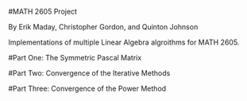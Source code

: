 #MATH 2605 Project


By Erik Maday, Christopher Gordon, and Quinton Johnson

Implementations of multiple Linear Algebra algroithms for MATH 2605.

#Part One: The Symmetric Pascal Matrix

#Part Two: Convergence of the Iterative Methods

#Part Three: Convergence of the Power Method

